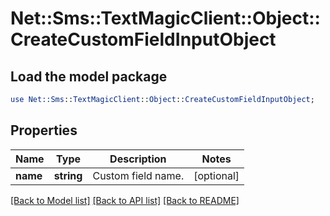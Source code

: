 # Net::Sms::TextMagicClient::Object::CreateCustomFieldInputObject

## Load the model package
```perl
use Net::Sms::TextMagicClient::Object::CreateCustomFieldInputObject;
```

## Properties
Name | Type | Description | Notes
------------ | ------------- | ------------- | -------------
**name** | **string** | Custom field name. | [optional] 

[[Back to Model list]](../README.md#documentation-for-models) [[Back to API list]](../README.md#documentation-for-api-endpoints) [[Back to README]](../README.md)


